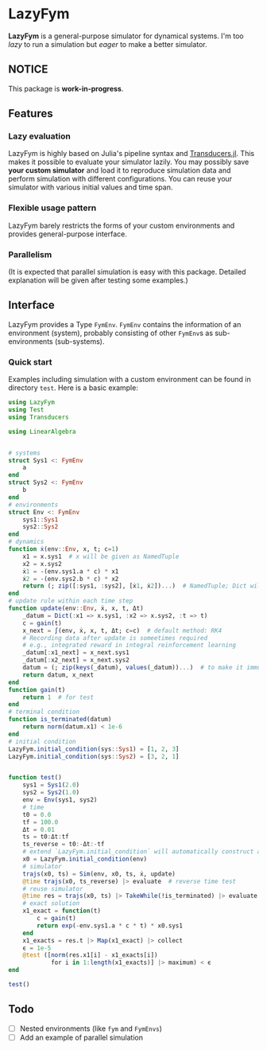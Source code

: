 # LazyFym
**LazyFym** is a general-purpose simulator for dynamical systems.
I'm too *lazy* to run a simulation but *eager* to make a better simulator.
## NOTICE
This package is **work-in-progress**.

## Features
### Lazy evaluation
LazyFym is highly based on Julia's pipeline syntax and [Transducers.jl](https://github.com/JuliaFolds/Transducers.jl).
This makes it possible to evaluate your simulator lazily.
You may possibly save **your custom simulator** and load it to reproduce
simulation data and perform simulation with different configurations.
You can reuse your simulator with various initial values and time span.
### Flexible usage pattern
LazyFym barely restricts the forms of your custom environments
and provides general-purpose interface.
### Parallelism
(It is expected that parallel simulation is easy with this package.
Detailed explanation will be given after testing some examples.)

## Interface
LazyFym provides a Type `FymEnv`.
`FymEnv` contains the information of an environment (system),
probably consisting of other `FymEnv`s as sub-environments (sub-systems).
### Quick start
Examples including simulation with a custom environment
can be found in directory `test`.
Here is a basic example:
```julia
using LazyFym
using Test
using Transducers

using LinearAlgebra


# systems
struct Sys1 <: FymEnv
    a
end
struct Sys2 <: FymEnv
    b
end
# environments
struct Env <: FymEnv
    sys1::Sys1
    sys2::Sys2
end
# dynamics
function ẋ(env::Env, x, t; c=1)
    x1 = x.sys1  # x will be given as NamedTuple
    x2 = x.sys2
    ẋ1 = -(env.sys1.a * c) * x1
    ẋ2 = -(env.sys2.b * c) * x2
    return (; zip([:sys1, :sys2], [ẋ1, ẋ2])...)  # NamedTuple; Dict will also work
end
# update rule within each time step
function update(env::Env, ẋ, x, t, Δt)
    _datum = Dict(:x1 => x.sys1, :x2 => x.sys2, :t => t)
    c = gain(t)
    x_next = ∫(env, ẋ, x, t, Δt; c=c)  # default method: RK4
    # Recording data after update is someetimes required
    # e.g., integrated reward in integral reinforcement learning
    _datum[:x1_next] = x_next.sys1
    _datum[:x2_next] = x_next.sys2
    datum = (; zip(keys(_datum), values(_datum))...)  # to make it immutable; not necessary
    return datum, x_next
end
function gain(t)
    return 1  # for test
end
# terminal condition
function is_terminated(datum)
    return norm(datum.x1) < 1e-6
end
# initial condition
LazyFym.initial_condition(sys::Sys1) = [1, 2, 3]
LazyFym.initial_condition(sys::Sys2) = [3, 2, 1]


function test()
    sys1 = Sys1(2.0)
    sys2 = Sys2(1.0)
    env = Env(sys1, sys2)
    # time
    t0 = 0.0
    tf = 100.0
    Δt = 0.01
    ts = t0:Δt:tf
    ts_reverse = t0:-Δt:-tf
    # extend `LazyFym.initial_condition` will automatically construct a NamedTuple; not mandatory
    x0 = LazyFym.initial_condition(env)
    # simulator
    trajs(x0, ts) = Sim(env, x0, ts, ẋ, update)
    @time trajs(x0, ts_reverse) |> evaluate  # reverse time test
    # reuse simulator
    @time res = trajs(x0, ts) |> TakeWhile(!is_terminated) |> evaluate
    # exact solution
    x1_exact = function(t)
        c = gain(t)
        return exp(-env.sys1.a * c * t) * x0.sys1
    end
    x1_exacts = res.t |> Map(x1_exact) |> collect
    ϵ = 1e-5
    @test ([norm(res.x1[i] - x1_exacts[i])
            for i in 1:length(x1_exacts)] |> maximum) < ϵ
end

test()
```
## Todo
- [ ] Nested environments (like `fym` and `FymEnvs`)
- [ ] Add an example of parallel simulation
